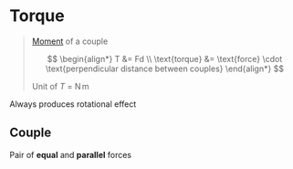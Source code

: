 # Torque

> [Moment](./moment.md) of a couple
>
> $$
> \begin{align*}
>   T &= Fd \\
>   \text{torque} &= \text{force} \cdot \text{perpendicular distance between couples}
> \end{align*}
> $$
>
> Unit of $T$ = $\mathrm{N\,m}$

Always produces rotational effect

## Couple

Pair of **equal** and **parallel** forces
